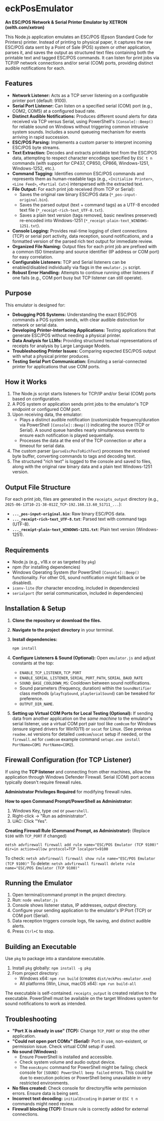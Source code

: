 
# eckPosEmulator 

**An ESC/POS Network & Serial Printer Emulator by XETRON (xelth.com/xetron)**

This Node.js application emulates an ESC/POS (Epson Standard Code for Printers) printer. Instead of printing to physical paper, it captures the raw ESC/POS data sent by a Point of Sale (POS) system or other application, parses it, and saves the output as structured text files containing both the printable text and tagged ESC/POS commands. It can listen for print jobs via TCP/IP network connections and/or serial (COM) ports, providing distinct audible notifications for each.

## Features

*   **Network Listener:** Acts as a TCP server listening on a configurable printer port (default: 9100).
*   **Serial Port Listener:** Can listen on a specified serial (COM) port (e.g., COM2, COM5) at a configured baud rate.
*   **Distinct Audible Notifications:** Produces different sound alerts for data received via TCP versus Serial, using PowerShell's `[Console]::Beep()` for reliable sound on Windows without triggering common intrusive system sounds. Includes a sound queueing mechanism for events arriving in rapid succession.
*   **ESC/POS Parsing:** Implements a custom parser to interpret incoming ESC/POS byte streams.
*   **Text Extraction:** Decodes and extracts printable text from the ESC/POS data, attempting to respect character encodings specified by `ESC t n` commands (with support for CP437, CP850, CP866, Windows-1251, Windows-1252, etc.).
*   **Command Tagging:** Identifies common ESC/POS commands and represents them as human-readable tags (e.g., `<Initialize Printer>`, `<Line Feed>`, `<Partial Cut>`) interspersed with the extracted text.
*   **File Output:** For each print job received (from TCP or Serial):
    *   Saves the original raw binary ESC/POS data (`*_pos-input-original.bin`).
    *   Saves the parsed output (text + command tags) as a UTF-8 encoded text file (`*_receipt-rich-text_UTF-8.txt`).
    *   Saves a plain text version (tags removed, basic newlines preserved) re-encoded into Windows-1251 (`*_receipt-plain-text_WINDOWS-1251.txt`).
*   **Console Logging:** Provides real-time logging of client connections (TCP) or serial port activity, data reception, sound notifications, and a formatted version of the parsed rich text output for immediate review.
*   **Organized File Naming:** Output files for each print job are prefixed with a common ISO timestamp and source identifier (IP address or COM port) for easy correlation.
*   **Configurable Listeners:** TCP and Serial listeners can be enabled/disabled individually via flags in the `emulator.js` script.
*   **Robust Error Handling:** Attempts to continue running other listeners if one fails (e.g., COM port busy but TCP listener can still operate).

## Purpose

This emulator is designed for:

*   **Debugging POS Systems:** Understanding the exact ESC/POS commands a POS system sends, with clear audible distinction for network or serial data.
*   **Developing Printer-Interfacing Applications:** Testing applications that generate ESC/POS without needing a physical printer.
*   **Data Analysis for LLMs:** Providing structured textual representations of receipts for analysis by Large Language Models.
*   **Troubleshooting Printer Issues:** Comparing expected ESC/POS output with what a physical printer produces.
*   **Testing Serial Port Communication:** Emulating a serial-connected printer for applications that use COM ports.

## How it Works

1.  The Node.js script starts listeners for TCP/IP and/or Serial (COM) ports based on configuration.
2.  A POS system or application sends print jobs to the emulator's TCP endpoint or configured COM port.
3.  Upon receiving data, the emulator:
    *   Plays a distinct audible notification (customizable frequency/duration via PowerShell `[Console]::Beep()`) indicating the source (TCP or Serial). A sound queue handles nearly simultaneous events to ensure each notification is played sequentially.
    *   Processes the data at the end of the TCP connection or after a timeout for serial data.
4.  The custom parser (`parseEscPosToRichText`) processes the received byte buffer, converting commands to tags and decoding text.
5.  The structured "rich text" is logged to the console and saved to files, along with the original raw binary data and a plain text Windows-1251 version.

## Output File Structure

For each print job, files are generated in the `receipts_output` directory (e.g., `2025-06-13T10-21-38-012Z_TCP-192.168.13.60_51711_...`):

*   **`..._pos-input-original.bin`**: Raw binary ESC/POS data.
*   **`..._receipt-rich-text_UTF-8.txt`**: Parsed text with command tags (UTF-8).
*   **`..._receipt-plain-text_WINDOWS-1251.txt`**: Plain text version (Windows-1251).

## Requirements

*   Node.js (e.g., v18.x or as targeted by `pkg`)
*   npm (for installing dependencies)
*   Windows Operating System (for PowerShell `[Console]::Beep()` functionality. For other OS, sound notification might fallback or be disabled).
*   `iconv-lite` (for character encoding, included in dependencies)
*   `serialport` (for serial communication, included in dependencies)

## Installation & Setup

1.  **Clone the repository or download the files.**
2.  **Navigate to the project directory** in your terminal.
3.  **Install dependencies:**
    ```bash
    npm install
    ```
4.  **Configure Listeners & Sound (Optional):**
    Open `emulator.js` and adjust constants at the top:
    *   `ENABLE_TCP_LISTENER`, `TCP_PORT`
    *   `ENABLE_SERIAL_LISTENER`, `SERIAL_PORT_PATH`, `SERIAL_BAUD_RATE`
    *   `SOUND_BASE_COOLDOWN_MS`: Cooldown between sound notifications.
    *   Sound parameters (frequency, duration) within the `SoundNotifier` class methods (`playTcpSound`, `playSerialSound`) can be tweaked for preference.
    *   `OUTPUT_DIR_NAME`.

5.  **Setting up Virtual COM Ports for Local Testing (Optional):**
    If sending data from another application on the *same machine* to the emulator's serial listener, use a virtual COM port pair tool like `com0com` for Windows (ensure signed drivers for Win10/11) or `socat` for Linux. (See previous `readme.md` versions for detailed `com0com`/`socat` setup if needed, or the `firewall.md` for `com0com` example command `setupc.exe install PortName=COM1 PortName=COM2`).

## Firewall Configuration (for TCP Listener)

If using the **TCP listener** and connecting from other machines, allow the application through Windows Defender Firewall. Serial (COM) port access typically doesn't require firewall rules.

**Administrator Privileges Required** for modifying firewall rules.

**How to open Command Prompt/PowerShell as Administrator:**
1.  Windows Key, type `cmd` or `powershell`.
2.  Right-click -> "Run as administrator".
3.  UAC: Click "Yes".

**Creating Firewall Rule (Command Prompt, as Administrator):**
(Replace `9100` with `TCP_PORT` if changed)
```batch
netsh advfirewall firewall add rule name="ESC/POS Emulator (TCP 9100)" dir=in action=allow protocol=TCP localport=9100
```
To check: `netsh advfirewall firewall show rule name="ESC/POS Emulator (TCP 9100)"`
To delete: `netsh advfirewall firewall delete rule name="ESC/POS Emulator (TCP 9100)"`

## Running the Emulator

1.  Open terminal/command prompt in the project directory.
2.  Run: `node emulator.js`
3.  Console shows listener status, IP addresses, output directory.
4.  Configure your sending application to the emulator's IP:Port (TCP) or COM port (Serial).
5.  Data reception triggers console logs, file saving, and distinct audible alerts.
6.  Press `Ctrl+C` to stop.

## Building an Executable

Use `pkg` to package into a standalone executable.
1.  Install `pkg` globally: `npm install -g pkg`
2.  From project directory:
    *   Windows x64: `npm run build` (creates `dist/eckPos-emulator.exe`)
    *   All platforms (Win, Linux, macOS x64): `npm run build-all`

The executable is self-contained. `receipts_output` is created relative to the executable. PowerShell must be available on the target Windows system for sound notifications to work as intended.

## Troubleshooting

*   **"Port X is already in use" (TCP):** Change `TCP_PORT` or stop the other application.
*   **"Could not open port COMx" (Serial):** Port in use, non-existent, or permission issue. Check virtual COM setup if used.
*   **No sound (Windows):**
    *   Ensure PowerShell is installed and accessible.
    *   Check system volume and audio output device.
    *   The `execAsync` command for PowerShell might be failing; check console for `[SOUND] PowerShell beep failed` errors. This could be due to execution policies or PowerShell being unavailable in very restricted environments.
*   **No files created:** Check console for directory/file write permission errors. Ensure data is being sent.
*   **Incorrect text decoding:** `initialEncoding` in parser or `ESC t n` commands might need review.
*   **Firewall blocking (TCP):** Ensure rule is correctly added for external connections.

